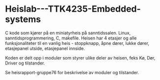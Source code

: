 # Heislab---TTK4235-Embedded-systems
C kode som kjører på en miniatyrheis på sanntidssalen. Linux, sanntidsprogrammering, C, makefile.
Heisen har 4 etasjer og alle funksjonaliteter til en vanlig heis - stoppknapp, åpne dører, lukke dører, etasjepanel utside, etasjepanel innside.

Koden er delt opp i moduler som styrer ulike deler av heisen, feks Kø, Dør, Driver og tilstander.

Se heisrapport-gruppe76 for beskrivelse av moduler og tilstander.
